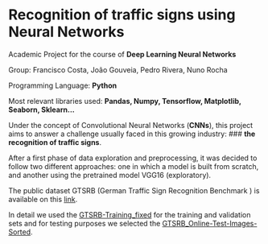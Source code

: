 # Recognition of traffic signs using Neural Networks

Academic Project for the course of **Deep Learning Neural Networks**

Group: Francisco Costa, João Gouveia, Pedro Rivera, Nuno Rocha

Programming Language: **Python**

Most relevant libraries used: **Pandas, Numpy, Tensorflow, Matplotlib, Seaborn, Sklearn...**

Under the concept of Convolutional Neural Networks (**CNNs**), this project aims to answer a challenge usually faced in this growing industry: ### **the recognition of traffic signs**.

After a first phase of data exploration and preprocessing, it was decided to follow two different approaches: one in which a model is built from scratch, and another using the pretrained model VGG16 (exploratory).

The public dataset GTSRB (German Traffic Sign Recognition Benchmark ) is available on this [link](https://sid.erda.dk/public/archives/daaeac0d7ce1152aea9b61d9f1e19370/published-archive.html). 

In detail we used the [GTSRB-Training_fixed](https://sid.erda.dk/public/archives/daaeac0d7ce1152aea9b61d9f1e19370/GTSRB-Training_fixed.zip) for the training and validation sets and for testing purposes we selected the [GTSRB_Online-Test-Images-Sorted](https://sid.erda.dk/public/archives/daaeac0d7ce1152aea9b61d9f1e19370/GTSRB_Online-Test-Images-Sorted.zip).

